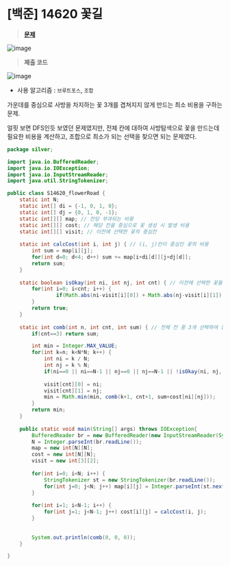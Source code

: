 # [백준] 14620 꽃길

> **[문제](https://www.acmicpc.net/problem/14620)**
> 
![image](https://user-images.githubusercontent.com/80896077/214825968-4caee063-c8ec-406b-bad7-8c607d717210.png)

> **제출 코드**
> 
![image](https://user-images.githubusercontent.com/80896077/214825987-7f93b932-73a5-4086-832f-e4589792eda4.png)

- 사용 알고리즘 : `브루트포스`, `조합`

가운데를 중심으로 사방을 차지하는 꽃 3개를 겹쳐지지 않게 만드는 최소 비용을 구하는 문제.

얼핏 보면 DFS인듯 보였던 문제였지만, 전체 칸에 대하여 사방탐색으로 꽃을 만드는데 필요한 비용을 계산하고, 조합으로 최소가 되는 선택을 찾으면 되는 문제였다.

```java
package silver;

import java.io.BufferedReader;
import java.io.IOException;
import java.io.InputStreamReader;
import java.util.StringTokenizer;

public class S14620_flowerRoad {
	static int N;
	static int[] di = {-1, 0, 1, 0};
	static int[] dj = {0, 1, 0, -1};
	static int[][] map; // 칸당 부과되는 비용
	static int[][] cost; // 해당 칸을 중심으로 꽃 생성 시 발생 비용
	static int[][] visit; // 이전에 선택한 꽃의 중심칸
	
	static int calcCost(int i, int j) { // (i, j)칸이 중심인 꽃의 비용
		int sum = map[i][j];
		for(int d=0; d<4; d++) sum += map[i+di[d]][j+dj[d]];
		return sum;
	}
	
	static boolean isOkay(int ni, int nj, int cnt) { // 이전에 선택한 꽃들과 겹쳐지는지 확인
		for(int i=0; i<cnt; i++) {
				if(Math.abs(ni-visit[i][0]) + Math.abs(nj-visit[i][1]) <= 2) return false;
		}
		return true;
	}
	
	static int comb(int n, int cnt, int sum) { // 전체 칸 중 3개 선택하여 합한 값 중 최소값 반환
		if(cnt==3) return sum;

		int min = Integer.MAX_VALUE;
		for(int k=n; k<N*N; k++) {
			int ni = k / N;
			int nj = k % N;
			if(ni==0 || ni==N-1 || nj==0 || nj==N-1 || !isOkay(ni, nj, cnt)) continue;
			
			visit[cnt][0] = ni;
			visit[cnt][1] = nj;
			min = Math.min(min, comb(k+1, cnt+1, sum+cost[ni][nj]));
		}
		return min;
	}
	
	public static void main(String[] args) throws IOException{
		BufferedReader br = new BufferedReader(new InputStreamReader(System.in));
		N = Integer.parseInt(br.readLine());
		map = new int[N][N];
		cost = new int[N][N];
		visit = new int[3][2];
		
		for(int i=0; i<N; i++) {
			StringTokenizer st = new StringTokenizer(br.readLine());
			for(int j=0; j<N; j++) map[i][j] = Integer.parseInt(st.nextToken());
		}
		
		for(int i=1; i<N-1; i++) {
			for(int j=1; j<N-1; j++) cost[i][j] = calcCost(i, j);
		}
		
		
		System.out.println(comb(0, 0, 0));
	}

}
```
